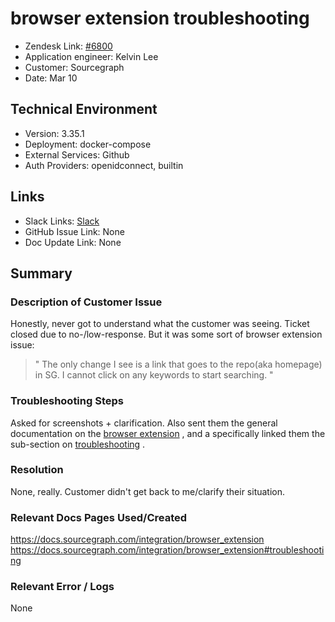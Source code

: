 
# browser extension troubleshooting <!-- Ticket Title  Hint: include keywords to make it searchable -->

- Zendesk Link: [#6800](https://sourcegraph.zendesk.com/agent/tickets/6800)
- Application engineer: Kelvin Lee
- Customer: Sourcegraph <!-- Redact if this contains personally identifying information -->
- Date: Mar 10

<!-- Data populated from integration, speak to Ben Gordon or Michael Bali if not working -->
<!-- During Internal team trial, fill missing data manually (we are waiting for all data to sync) -->

## Technical Environment
- Version: ​3.35.1
- Deployment: docker-compose
- External Services: Github
- Auth Providers: openidconnect, builtin


## Links
<!-- Data for application engineer manual entry -->
- Slack Links: [Slack](https://sourcegraph.slack.com/archives/C01EJ09NR8S/p1646945778481469)
- GitHub Issue Link: None
- Doc Update Link: None

## Summary
### Description of Customer Issue
Honestly, never got to understand what the customer was seeing. Ticket closed due to no-/low-response. But it was some sort of browser extension issue:

> " The only change I see is a link that goes to the repo(aka homepage) in SG. I cannot click on any keywords to start searching. "

### Troubleshooting Steps
Asked for screenshots + clarification. Also sent them the general documentation on the [browser extension](https://docs.sourcegraph.com/integration/browser_extension) , and a specifically linked them the sub-section on [troubleshooting](https://docs.sourcegraph.com/integration/browser_extension#troubleshooting) . 

### Resolution
None, really. Customer didn't get back to me/clarify their situation.

### Relevant Docs Pages Used/Created
https://docs.sourcegraph.com/integration/browser_extension 
https://docs.sourcegraph.com/integration/browser_extension#troubleshooting 

### Relevant Error / Logs
<!-- Please redact keys, tokens, and personal identifying information -->
None

<!-- Once complete, upload a copy to https://github.com/sourcegraph/support-tools-internal/tree/main/resolved-tickets as a .md file -->
<!-- Name the file 6800.md -->
